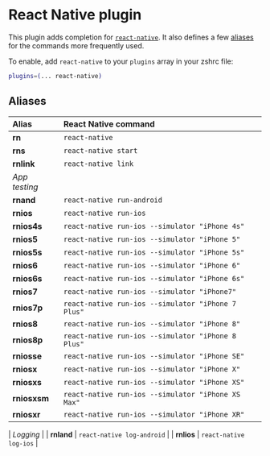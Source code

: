 # React Native plugin

This plugin adds completion for [`react-native`](https://facebook.github.io/react-native/).
It also defines a few [aliases](#aliases) for the commands more frequently used.

To enable, add `react-native` to your `plugins` array in your zshrc file:

```zsh
plugins=(... react-native)
```

## Aliases

| Alias         | React Native command                               |
| :------------ | :------------------------------------------------- |
| **rn**        | `react-native`                                     |
| **rns**       | `react-native start`                               |
| **rnlink**    | `react-native link`                                |
| _App testing_ |
| **rnand**     | `react-native run-android`                         |
| **rnios**     | `react-native run-ios`                             |
| **rnios4s**   | `react-native run-ios --simulator "iPhone 4s"`     |
| **rnios5**    | `react-native run-ios --simulator "iPhone 5"`      |
| **rnios5s**   | `react-native run-ios --simulator "iPhone 5s"`     |
| **rnios6**    | `react-native run-ios --simulator "iPhone 6"`      |
| **rnios6s**   | `react-native run-ios --simulator "iPhone 6s"`     |
| **rnios7**    | `react-native run-ios --simulator "iPhone7"`       |
| **rnios7p**   | `react-native run-ios --simulator "iPhone 7 Plus"` |
| **rnios8**    | `react-native run-ios --simulator "iPhone 8"`      |
| **rnios8p**   | `react-native run-ios --simulator "iPhone 8 Plus"` |
| **rniosse**   | `react-native run-ios --simulator "iPhone SE"`     |
| **rniosx**    | `react-native run-ios --simulator "iPhone X"`      |
| **rniosxs**   | `react-native run-ios --simulator "iPhone XS"`     |
| **rniosxsm**  | `react-native run-ios --simulator "iPhone XS Max"` |
| **rniosxr**   | `react-native run-ios --simulator "iPhone XR"`     |

| _Logging_     |
| **rnland**    | `react-native log-android`                         |
| **rnlios**    | `react-native log-ios`                             |
